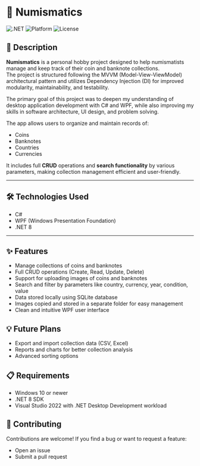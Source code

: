 # 📘 Numismatics

![.NET](https://img.shields.io/badge/.NET-8.0-blueviolet)
![Platform](https://img.shields.io/badge/Platform-Windows-blue)
![License](https://img.shields.io/badge/License-MIT-green)

## 🧾 Description

**Numismatics** is a personal hobby project designed to help numismatists manage and keep track of their coin and banknote collections.  
The project is structured following the MVVM (Model-View-ViewModel) architectural pattern and utilizes Dependency Injection (DI) for improved modularity, maintainability, and testability.

The primary goal of this project was to deepen my understanding of desktop application development with C# and WPF, while also improving my skills in software architecture, UI design, and problem solving.

The app allows users to organize and maintain records of:


- Coins
- Banknotes
- Countries
- Currencies

It includes full **CRUD** operations and **search functionality** by various parameters, making collection management efficient and user-friendly.

---

## 🛠️ Technologies Used

- C#
- WPF (Windows Presentation Foundation)
- .NET 8

---

## ✨ Features

- Manage collections of coins and banknotes
- Full CRUD operations (Create, Read, Update, Delete)
- Support for uploading images of coins and banknotes
- Search and filter by parameters like country, currency, year, condition, value
- Data stored locally using SQLite database
- Images copied and stored in a separate folder for easy management
- Clean and intuitive WPF user interface

## 💡 Future Plans

- Export and import collection data (CSV, Excel)
- Reports and charts for better collection analysis
- Advanced sorting options

## 📋 Requirements

- Windows 10 or newer
- .NET 8 SDK
- Visual Studio 2022 with .NET Desktop Development workload

## 🤝 Contributing

Contributions are welcome!
If you find a bug or want to request a feature:

- Open an issue
- Submit a pull request
